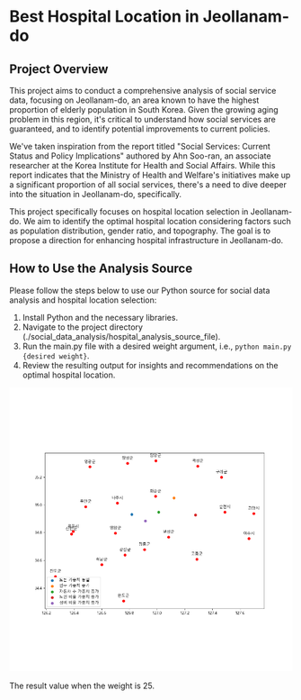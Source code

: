 # Best Hospital Location in Jeollanam-do 

## Project Overview

This project aims to conduct a comprehensive analysis of social service data, focusing on Jeollanam-do, an area known to have the highest proportion of elderly population in South Korea. Given the growing aging problem in this region, it's critical to understand how social services are guaranteed, and to identify potential improvements to current policies.

We've taken inspiration from the report titled "Social Services: Current Status and Policy Implications" authored by Ahn Soo-ran, an associate researcher at the Korea Institute for Health and Social Affairs. While this report indicates that the Ministry of Health and Welfare's initiatives make up a significant proportion of all social services, there's a need to dive deeper into the situation in Jeollanam-do, specifically.

This project specifically focuses on hospital location selection in Jeollanam-do. We aim to identify the optimal hospital location considering factors such as population distribution, gender ratio, and topography. The goal is to propose a direction for enhancing hospital infrastructure in Jeollanam-do.

## How to Use the Analysis Source

Please follow the steps below to use our Python source for social data analysis and hospital location selection:

1. Install Python and the necessary libraries.
2. Navigate to the project directory (./social_data_analysis/hospital_analysis_source_file).
3. Run the main.py file with a desired weight argument, i.e., `python main.py {desired weight}`.
4. Review the resulting output for insights and recommendations on the optimal hospital location.

![image](./src/Figure_1.png)

The result value when the weight is 25.